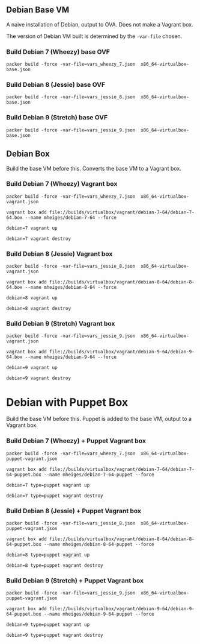

## Debian Base VM

A naive installation of Debian, output to OVA. Does not make a Vagrant box.

The version of Debian VM built is determined by the `-var-file` chosen.

### Build Debian 7 (Wheezy) base OVF

````
packer build -force -var-file=vars_wheezy_7.json  x86_64-virtualbox-base.json
````


### Build Debian 8 (Jessie) base OVF

````
packer build -force -var-file=vars_jessie_8.json  x86_64-virtualbox-base.json
````

### Build Debian 9 (Stretch) base OVF

````
packer build -force -var-file=vars_jessie_9.json  x86_64-virtualbox-base.json
````

## Debian Box

Build the base VM before this. Converts the base VM to
a Vagrant box.

### Build Debian 7 (Wheezy) Vagrant box

````
packer build -force -var-file=vars_wheezy_7.json  x86_64-virtualbox-vagrant.json
````

```
vagrant box add file://builds/virtualbox/vagrant/debian-7-64/debian-7-64.box --name mheiges/debian-7-64 --force
```

````
debian=7 vagrant up

debian=7 vagrant destroy
````

### Build Debian 8 (Jessie) Vagrant box

````
packer build -force -var-file=vars_jessie_8.json  x86_64-virtualbox-vagrant.json
````

```
vagrant box add file://builds/virtualbox/vagrant/debian-8-64/debian-8-64.box --name mheiges/debian-8-64 --force
```

````
debian=8 vagrant up

debian=8 vagrant destroy
````

### Build Debian 9 (Stretch) Vagrant box

````
packer build -force -var-file=vars_jessie_9.json  x86_64-virtualbox-vagrant.json
````

```
vagrant box add file://builds/virtualbox/vagrant/debian-9-64/debian-9-64.box --name mheiges/debian-9-64 --force
```

````
debian=9 vagrant up

debian=9 vagrant destroy
````

# Debian with Puppet Box

Build the base VM before this. Puppet is added to the base VM, output to
a Vagrant box.

### Build Debian 7 (Wheezy) + Puppet Vagrant box

````
packer build -force -var-file=vars_wheezy_7.json  x86_64-virtualbox-puppet-vagrant.json
````

````
vagrant box add file://builds/virtualbox/vagrant/debian-7-64/debian-7-64-puppet.box --name mheiges/debian-7-64-puppet --force
````

```
debian=7 type=puppet vagrant up

debian=7 type=puppet vagrant destroy
```

### Build Debian 8 (Jessie) + Puppet Vagrant box

````
packer build -force -var-file=vars_jessie_8.json  x86_64-virtualbox-puppet-vagrant.json
````

````
vagrant box add file://builds/virtualbox/vagrant/debian-8-64/debian-8-64-puppet.box --name mheiges/debian-8-64-puppet --force
````

```
debian=8 type=puppet vagrant up

debian=8 type=puppet vagrant destroy
```

### Build Debian 9 (Stretch) + Puppet Vagrant box

````
packer build -force -var-file=vars_jessie_9.json  x86_64-virtualbox-puppet-vagrant.json
````

````
vagrant box add file://builds/virtualbox/vagrant/debian-9-64/debian-9-64-puppet.box --name mheiges/debian-9-64-puppet --force
````

```
debian=9 type=puppet vagrant up

debian=9 type=puppet vagrant destroy
```

